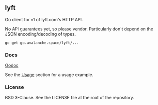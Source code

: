## lyft

Go client for v1 of lyft.com's HTTP API.

No API guarantees yet, so please vendor. Particularly don't depend on
the JSON encoding/decoding of types.

```
go get go.avalanche.space/lyft/...
```

### Docs

[Godoc](https://godoc.org/go.avalanche.space/lyft)

See the [Usage](https://godoc.org/go.avalanche.space/lyft#hdr-Usage) section 
for a usage example.

### License

BSD 3-Clause. See the LICENSE file at the root of the repository.
